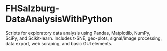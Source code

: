 # FHSalzburg-DataAnalysisWithPython
Scripts for exploratory data analysis using Pandas, Matplotlib, NumPy, SciPy, and Scikit-learn. Includes t-SNE, geo-plots, signal/image processing, data export, web scraping, and basic GUI elements.
